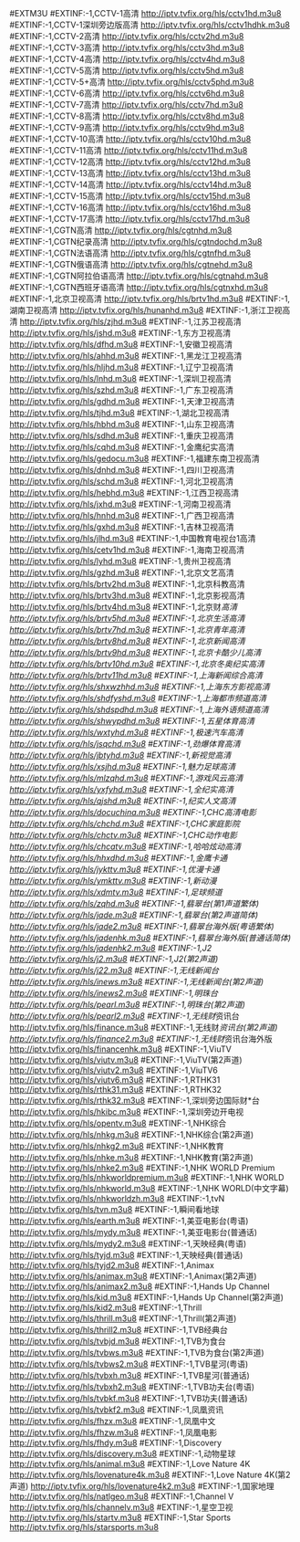 #EXTM3U
#EXTINF:-1,CCTV-1高清
http://iptv.tvfix.org/hls/cctv1hd.m3u8
#EXTINF:-1,CCTV-1深圳旁边版高清
http://iptv.tvfix.org/hls/cctv1hdhk.m3u8
#EXTINF:-1,CCTV-2高清
http://iptv.tvfix.org/hls/cctv2hd.m3u8
#EXTINF:-1,CCTV-3高清
http://iptv.tvfix.org/hls/cctv3hd.m3u8
#EXTINF:-1,CCTV-4高清
http://iptv.tvfix.org/hls/cctv4hd.m3u8
#EXTINF:-1,CCTV-5高清
http://iptv.tvfix.org/hls/cctv5hd.m3u8
#EXTINF:-1,CCTV-5+高清
http://iptv.tvfix.org/hls/cctv5phd.m3u8
#EXTINF:-1,CCTV-6高清
http://iptv.tvfix.org/hls/cctv6hd.m3u8
#EXTINF:-1,CCTV-7高清
http://iptv.tvfix.org/hls/cctv7hd.m3u8
#EXTINF:-1,CCTV-8高清
http://iptv.tvfix.org/hls/cctv8hd.m3u8
#EXTINF:-1,CCTV-9高清
http://iptv.tvfix.org/hls/cctv9hd.m3u8
#EXTINF:-1,CCTV-10高清
http://iptv.tvfix.org/hls/cctv10hd.m3u8
#EXTINF:-1,CCTV-11高清
http://iptv.tvfix.org/hls/cctv11hd.m3u8
#EXTINF:-1,CCTV-12高清
http://iptv.tvfix.org/hls/cctv12hd.m3u8
#EXTINF:-1,CCTV-13高清
http://iptv.tvfix.org/hls/cctv13hd.m3u8
#EXTINF:-1,CCTV-14高清
http://iptv.tvfix.org/hls/cctv14hd.m3u8
#EXTINF:-1,CCTV-15高清
http://iptv.tvfix.org/hls/cctv15hd.m3u8
#EXTINF:-1,CCTV-16高清
http://iptv.tvfix.org/hls/cctv16hd.m3u8
#EXTINF:-1,CCTV-17高清
http://iptv.tvfix.org/hls/cctv17hd.m3u8
#EXTINF:-1,CGTN高清
http://iptv.tvfix.org/hls/cgtnhd.m3u8
#EXTINF:-1,CGTN纪录高清
http://iptv.tvfix.org/hls/cgtndochd.m3u8
#EXTINF:-1,CGTN法语高清
http://iptv.tvfix.org/hls/cgtnfhd.m3u8
#EXTINF:-1,CGTN俄语高清
http://iptv.tvfix.org/hls/cgtnehd.m3u8
#EXTINF:-1,CGTN阿拉伯语高清
http://iptv.tvfix.org/hls/cgtnahd.m3u8
#EXTINF:-1,CGTN西班牙语高清
http://iptv.tvfix.org/hls/cgtnxhd.m3u8
#EXTINF:-1,北京卫视高清
http://iptv.tvfix.org/hls/brtv1hd.m3u8
#EXTINF:-1,湖南卫视高清
http://iptv.tvfix.org/hls/hunanhd.m3u8
#EXTINF:-1,浙江卫视高清
http://iptv.tvfix.org/hls/zjhd.m3u8
#EXTINF:-1,江苏卫视高清
http://iptv.tvfix.org/hls/jshd.m3u8
#EXTINF:-1,东方卫视高清
http://iptv.tvfix.org/hls/dfhd.m3u8
#EXTINF:-1,安徽卫视高清
http://iptv.tvfix.org/hls/ahhd.m3u8
#EXTINF:-1,黑龙江卫视高清
http://iptv.tvfix.org/hls/hljhd.m3u8
#EXTINF:-1,辽宁卫视高清
http://iptv.tvfix.org/hls/lnhd.m3u8
#EXTINF:-1,深圳卫视高清
http://iptv.tvfix.org/hls/szhd.m3u8
#EXTINF:-1,广东卫视高清
http://iptv.tvfix.org/hls/gdhd.m3u8
#EXTINF:-1,天津卫视高清
http://iptv.tvfix.org/hls/tjhd.m3u8
#EXTINF:-1,湖北卫视高清
http://iptv.tvfix.org/hls/hbhd.m3u8
#EXTINF:-1,山东卫视高清
http://iptv.tvfix.org/hls/sdhd.m3u8
#EXTINF:-1,重庆卫视高清
http://iptv.tvfix.org/hls/cqhd.m3u8
#EXTINF:-1,金鹰纪实高清
http://iptv.tvfix.org/hls/gedocu.m3u8
#EXTINF:-1,福建东南卫视高清
http://iptv.tvfix.org/hls/dnhd.m3u8
#EXTINF:-1,四川卫视高清
http://iptv.tvfix.org/hls/schd.m3u8
#EXTINF:-1,河北卫视高清
http://iptv.tvfix.org/hls/hebhd.m3u8
#EXTINF:-1,江西卫视高清
http://iptv.tvfix.org/hls/jxhd.m3u8
#EXTINF:-1,河南卫视高清
http://iptv.tvfix.org/hls/hnhd.m3u8
#EXTINF:-1,广西卫视高清
http://iptv.tvfix.org/hls/gxhd.m3u8
#EXTINF:-1,吉林卫视高清
http://iptv.tvfix.org/hls/jlhd.m3u8
#EXTINF:-1,中国教育电视台1高清
http://iptv.tvfix.org/hls/cetv1hd.m3u8
#EXTINF:-1,海南卫视高清
http://iptv.tvfix.org/hls/lyhd.m3u8
#EXTINF:-1,贵州卫视高清
http://iptv.tvfix.org/hls/gzhd.m3u8
#EXTINF:-1,北京文艺高清
http://iptv.tvfix.org/hls/brtv2hd.m3u8
#EXTINF:-1,北京科教高清
http://iptv.tvfix.org/hls/brtv3hd.m3u8
#EXTINF:-1,北京影视高清
http://iptv.tvfix.org/hls/brtv4hd.m3u8
#EXTINF:-1,北京财*高清
http://iptv.tvfix.org/hls/brtv5hd.m3u8
#EXTINF:-1,北京生活高清
http://iptv.tvfix.org/hls/brtv7hd.m3u8
#EXTINF:-1,北京青年高清
http://iptv.tvfix.org/hls/brtv8hd.m3u8
#EXTINF:-1,北京新闻高清
http://iptv.tvfix.org/hls/brtv9hd.m3u8
#EXTINF:-1,北京卡酷少儿高清
http://iptv.tvfix.org/hls/brtv10hd.m3u8
#EXTINF:-1,北京冬奥纪实高清
http://iptv.tvfix.org/hls/brtv11hd.m3u8
#EXTINF:-1,上海新闻综合高清
http://iptv.tvfix.org/hls/shxwzhhd.m3u8
#EXTINF:-1,上海东方影视高清
http://iptv.tvfix.org/hls/shdfyshd.m3u8
#EXTINF:-1,上海都市频道高清
http://iptv.tvfix.org/hls/shdspdhd.m3u8
#EXTINF:-1,上海外语频道高清
http://iptv.tvfix.org/hls/shwypdhd.m3u8
#EXTINF:-1,五星体育高清
http://iptv.tvfix.org/hls/wxtyhd.m3u8
#EXTINF:-1,极速汽车高清
http://iptv.tvfix.org/hls/jsqchd.m3u8
#EXTINF:-1,劲爆体育高清
http://iptv.tvfix.org/hls/jbtyhd.m3u8
#EXTINF:-1,新视觉高清
http://iptv.tvfix.org/hls/xsjhd.m3u8
#EXTINF:-1,魅力足球高清
http://iptv.tvfix.org/hls/mlzqhd.m3u8
#EXTINF:-1,游戏风云高清
http://iptv.tvfix.org/hls/yxfyhd.m3u8
#EXTINF:-1,全纪实高清
http://iptv.tvfix.org/hls/qjshd.m3u8
#EXTINF:-1,纪实人文高清
http://iptv.tvfix.org/hls/docuchina.m3u8
#EXTINF:-1,CHC高清电影
http://iptv.tvfix.org/hls/chchd.m3u8
#EXTINF:-1,CHC家庭影院
http://iptv.tvfix.org/hls/chctv.m3u8
#EXTINF:-1,CHC动作电影
http://iptv.tvfix.org/hls/chcatv.m3u8
#EXTINF:-1,哈哈炫动高清
http://iptv.tvfix.org/hls/hhxdhd.m3u8
#EXTINF:-1,金鹰卡通
http://iptv.tvfix.org/hls/jykttv.m3u8
#EXTINF:-1,优漫卡通
http://iptv.tvfix.org/hls/ymkttv.m3u8
#EXTINF:-1,新动漫
http://iptv.tvfix.org/hls/xdmtv.m3u8
#EXTINF:-1,足球频道
http://iptv.tvfix.org/hls/zqhd.m3u8
#EXTINF:-1,翡翠台(第1声道繁体)
http://iptv.tvfix.org/hls/jade.m3u8
#EXTINF:-1,翡翠台(第2声道简体)
http://iptv.tvfix.org/hls/jade2.m3u8
#EXTINF:-1,翡翠台海外版(粤语繁体)
http://iptv.tvfix.org/hls/jadenhk.m3u8
#EXTINF:-1,翡翠台海外版(普通话简体)
http://iptv.tvfix.org/hls/jadenhk2.m3u8
#EXTINF:-1,J2
http://iptv.tvfix.org/hls/j2.m3u8
#EXTINF:-1,J2(第2声道)
http://iptv.tvfix.org/hls/j22.m3u8
#EXTINF:-1,无线新闻台
http://iptv.tvfix.org/hls/inews.m3u8
#EXTINF:-1,无线新闻台(第2声道)
http://iptv.tvfix.org/hls/inews2.m3u8
#EXTINF:-1,明珠台
http://iptv.tvfix.org/hls/pearl.m3u8
#EXTINF:-1,明珠台(第2声道)
http://iptv.tvfix.org/hls/pearl2.m3u8
#EXTINF:-1,无线财*资讯台
http://iptv.tvfix.org/hls/finance.m3u8
#EXTINF:-1,无线财*资讯台(第2声道)
http://iptv.tvfix.org/hls/finance2.m3u8
#EXTINF:-1,无线财*资讯台海外版
http://iptv.tvfix.org/hls/financenhk.m3u8
#EXTINF:-1,ViuTV
http://iptv.tvfix.org/hls/viutv.m3u8
#EXTINF:-1,ViuTV(第2声道)
http://iptv.tvfix.org/hls/viutv2.m3u8
#EXTINF:-1,ViuTV6
http://iptv.tvfix.org/hls/viutv6.m3u8
#EXTINF:-1,RTHK31
http://iptv.tvfix.org/hls/rthk31.m3u8
#EXTINF:-1,RTHK32
http://iptv.tvfix.org/hls/rthk32.m3u8
#EXTINF:-1,深圳旁边国际财*台
http://iptv.tvfix.org/hls/hkibc.m3u8
#EXTINF:-1,深圳旁边开电视
http://iptv.tvfix.org/hls/opentv.m3u8
#EXTINF:-1,NHK综合
http://iptv.tvfix.org/hls/nhkg.m3u8
#EXTINF:-1,NHK综合(第2声道)
http://iptv.tvfix.org/hls/nhkg2.m3u8
#EXTINF:-1,NHK教育
http://iptv.tvfix.org/hls/nhke.m3u8
#EXTINF:-1,NHK教育(第2声道)
http://iptv.tvfix.org/hls/nhke2.m3u8
#EXTINF:-1,NHK WORLD Premium
http://iptv.tvfix.org/hls/nhkworldpremium.m3u8
#EXTINF:-1,NHK WORLD
http://iptv.tvfix.org/hls/nhkworld.m3u8
#EXTINF:-1,NHK WORLD(中文字幕)
http://iptv.tvfix.org/hls/nhkworldzh.m3u8
#EXTINF:-1,tvN
http://iptv.tvfix.org/hls/tvn.m3u8
#EXTINF:-1,瞬间看地球
http://iptv.tvfix.org/hls/earth.m3u8
#EXTINF:-1,美亚电影台(粤语)
http://iptv.tvfix.org/hls/mydy.m3u8
#EXTINF:-1,美亚电影台(普通话)
http://iptv.tvfix.org/hls/mydy2.m3u8
#EXTINF:-1,天映经典(粤语)
http://iptv.tvfix.org/hls/tyjd.m3u8
#EXTINF:-1,天映经典(普通话)
http://iptv.tvfix.org/hls/tyjd2.m3u8
#EXTINF:-1,Animax
http://iptv.tvfix.org/hls/animax.m3u8
#EXTINF:-1,Animax(第2声道)
http://iptv.tvfix.org/hls/animax2.m3u8
#EXTINF:-1,Hands Up Channel
http://iptv.tvfix.org/hls/kid.m3u8
#EXTINF:-1,Hands Up Channel(第2声道)
http://iptv.tvfix.org/hls/kid2.m3u8
#EXTINF:-1,Thrill
http://iptv.tvfix.org/hls/thrill.m3u8
#EXTINF:-1,Thrill(第2声道)
http://iptv.tvfix.org/hls/thrill2.m3u8
#EXTINF:-1,TVB经典台
http://iptv.tvfix.org/hls/tvbjd.m3u8
#EXTINF:-1,TVB为食台
http://iptv.tvfix.org/hls/tvbws.m3u8
#EXTINF:-1,TVB为食台(第2声道)
http://iptv.tvfix.org/hls/tvbws2.m3u8
#EXTINF:-1,TVB星河(粤语)
http://iptv.tvfix.org/hls/tvbxh.m3u8
#EXTINF:-1,TVB星河(普通话)
http://iptv.tvfix.org/hls/tvbxh2.m3u8
#EXTINF:-1,TVB功夫台(粤语)
http://iptv.tvfix.org/hls/tvbkf.m3u8
#EXTINF:-1,TVB功夫(普通话)
http://iptv.tvfix.org/hls/tvbkf2.m3u8
#EXTINF:-1,凤凰资讯
http://iptv.tvfix.org/hls/fhzx.m3u8
#EXTINF:-1,凤凰中文
http://iptv.tvfix.org/hls/fhzw.m3u8
#EXTINF:-1,凤凰电影
http://iptv.tvfix.org/hls/fhdy.m3u8
#EXTINF:-1,Discovery
http://iptv.tvfix.org/hls/discovery.m3u8
#EXTINF:-1,动物星球
http://iptv.tvfix.org/hls/animal.m3u8
#EXTINF:-1,Love Nature 4K
http://iptv.tvfix.org/hls/lovenature4k.m3u8
#EXTINF:-1,Love Nature 4K(第2声道)
http://iptv.tvfix.org/hls/lovenature4k2.m3u8
#EXTINF:-1,国家地理
http://iptv.tvfix.org/hls/natlgeo.m3u8
#EXTINF:-1,Channel V
http://iptv.tvfix.org/hls/channelv.m3u8
#EXTINF:-1,星空卫视
http://iptv.tvfix.org/hls/startv.m3u8
#EXTINF:-1,Star Sports
http://iptv.tvfix.org/hls/starsports.m3u8

